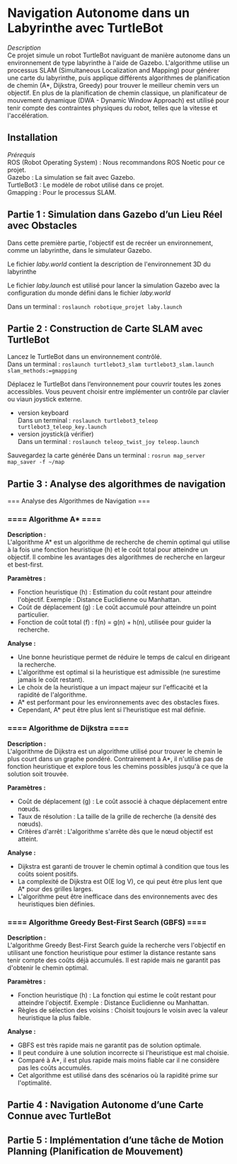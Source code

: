 # Navigation Autonome dans un Labyrinthe avec TurtleBot<br>
*Description*<br>
Ce projet simule un robot TurtleBot naviguant de manière autonome dans un environnement de type labyrinthe à l'aide de Gazebo. L'algorithme utilise un processus SLAM (Simultaneous Localization and Mapping) pour générer une carte du labyrinthe, puis applique différents algorithmes de planification de chemin (A*, Dijkstra, Greedy) pour trouver le meilleur chemin vers un objectif. En plus de la planification de chemin classique, un planificateur de mouvement dynamique (DWA - Dynamic Window Approach) est utilisé pour tenir compte des contraintes physiques du robot, telles que la vitesse et l'accélération.<br>

## Installation<br>
*Prérequis*<br>
ROS (Robot Operating System) : Nous recommandons ROS Noetic pour ce projet.<br>
Gazebo : La simulation se fait avec Gazebo.<br>
TurtleBot3 : Le modèle de robot utilisé dans ce projet.<br>
Gmapping : Pour le processus SLAM.<br>

## Partie 1 : Simulation dans Gazebo d’un Lieu Réel avec Obstacles<br>

Dans cette première partie, l'objectif est de recréer un environnement, comme un labyrinthe, dans le simulateur Gazebo. <br>

Le fichier *laby.world* contient la description de l'environnement 3D du labyrinthe<br>

Le fichier *laby.launch* est utilisé pour lancer la simulation Gazebo avec la configuration du monde défini dans le fichier *laby.world*<br>

Dans un terminal : `roslaunch robotique_projet laby.launch`<br>


## Partie 2 : Construction de Carte SLAM avec TurtleBot<br>

Lancez le TurtleBot dans un environnement contrôlé.<br>
Dans un terminal : `roslaunch turtlebot3_slam turtlebot3_slam.launch slam_methods:=gmapping`<br>

Déplacez le TurtleBot dans l’environnement pour couvrir toutes les zones accessibles. Vous peuvent choisir entre implémenter un contrôle par clavier ou viaun joystick externe.<br>
- version keyboard<br>
Dans un terminal : `roslaunch turtlebot3_teleop turtlebot3_teleop_key.launch`<br>
- version joystick(à vérifier)<br>
Dans un terminal : `roslaunch teleop_twist_joy teleop.launch`<br>

Sauvegardez la carte générée
Dans un terminal : `rosrun map_server map_saver -f ~/map`<br>

## Partie 3 : Analyse des algorithmes de navigation<br>

=== Analyse des Algorithmes de Navigation ===

### ==== Algorithme A* ====
**Description :**<br>
L'algorithme A* est un algorithme de recherche de chemin optimal qui utilise à la fois une
fonction heuristique (h) et le coût total pour atteindre un objectif. Il combine les avantages
des algorithmes de recherche en largeur et best-first.

**Paramètres :**
  - Fonction heuristique (h) : Estimation du coût restant pour atteindre l'objectif.
    Exemple : Distance Euclidienne ou Manhattan.
  - Coût de déplacement (g) : Le coût accumulé pour atteindre un point particulier.
  - Fonction de coût total (f) : f(n) = g(n) + h(n), utilisée pour guider la recherche.

**Analyse :**
  - Une bonne heuristique permet de réduire le temps de calcul en dirigeant la recherche.
  - L'algorithme est optimal si la heuristique est admissible (ne surestime jamais le coût restant).
  - Le choix de la heuristique a un impact majeur sur l'efficacité et la rapidité de l'algorithme.
  - A* est performant pour les environnements avec des obstacles fixes.
  - Cependant, A* peut être plus lent si l'heuristique est mal définie.


### ==== Algorithme de Dijkstra ====
**Description :**<br>
L'algorithme de Dijkstra est un algorithme utilisé pour trouver le chemin le plus court dans un
graphe pondéré. Contrairement à A*, il n'utilise pas de fonction heuristique et explore tous les
chemins possibles jusqu'à ce que la solution soit trouvée.

**Paramètres :**
  - Coût de déplacement (g) : Le coût associé à chaque déplacement entre nœuds.
  - Taux de résolution : La taille de la grille de recherche (la densité des nœuds).
  - Critères d'arrêt : L'algorithme s'arrête dès que le nœud objectif est atteint.

**Analyse :**
  - Dijkstra est garanti de trouver le chemin optimal à condition que tous les coûts soient positifs.
  - La complexité de Dijkstra est O(E log V), ce qui peut être plus lent que A* pour des grilles larges.
  - L'algorithme peut être inefficace dans des environnements avec des heuristiques bien définies.


### ==== Algorithme Greedy Best-First Search (GBFS) ====
**Description :**<br>
L'algorithme Greedy Best-First Search guide la recherche vers l'objectif en utilisant une fonction
heuristique pour estimer la distance restante sans tenir compte des coûts déjà accumulés.
Il est rapide mais ne garantit pas d'obtenir le chemin optimal.

**Paramètres :**
  - Fonction heuristique (h) : La fonction qui estime le coût restant pour atteindre l'objectif.
    Exemple : Distance Euclidienne ou Manhattan.
  - Règles de sélection des voisins : Choisit toujours le voisin avec la valeur heuristique la plus faible.

**Analyse :**
  - GBFS est très rapide mais ne garantit pas de solution optimale.
  - Il peut conduire à une solution incorrecte si l'heuristique est mal choisie.
  - Comparé à A*, il est plus rapide mais moins fiable car il ne considère pas les coûts accumulés.
  - Cet algorithme est utilisé dans des scénarios où la rapidité prime sur l'optimalité.

## Partie 4 : Navigation Autonome d’une Carte Connue avec TurtleBot<br>



## Partie 5 : Implémentation d’une tâche de Motion Planning (Planification de Mouvement)<br>



